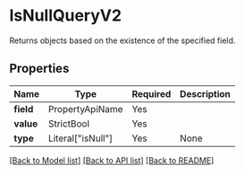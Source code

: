 # IsNullQueryV2

Returns objects based on the existence of the specified field.

## Properties
| Name | Type | Required | Description |
| ------------ | ------------- | ------------- | ------------- |
**field** | PropertyApiName | Yes |  |
**value** | StrictBool | Yes |  |
**type** | Literal["isNull"] | Yes | None |


[[Back to Model list]](../../../README.md#models-v1-link) [[Back to API list]](../../../README.md#apis-v1-link) [[Back to README]](../../../README.md)
